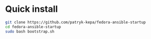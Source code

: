 # Quick install

```bash
git clone https://github.com/patryk-kepa/fedora-ansible-startup
cd fedora-ansible-startup
sudo bash bootstrap.sh
```

